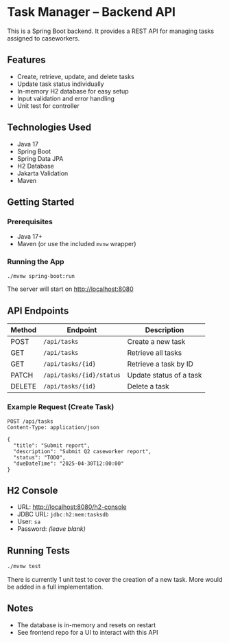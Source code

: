 # Task Manager – Backend API

This is a Spring Boot backend. It provides a REST API for managing tasks assigned to caseworkers.

## Features

- Create, retrieve, update, and delete tasks
- Update task status individually
- In-memory H2 database for easy setup
- Input validation and error handling
- Unit test for controller

## Technologies Used

- Java 17
- Spring Boot
- Spring Data JPA
- H2 Database
- Jakarta Validation
- Maven

## Getting Started

### Prerequisites

- Java 17+
- Maven (or use the included `mvnw` wrapper)

### Running the App

```bash
./mvnw spring-boot:run
```

The server will start on [http://localhost:8080](http://localhost:8080)

## API Endpoints

| Method | Endpoint                   | Description                  |
|--------|----------------------------|------------------------------|
| POST   | `/api/tasks`               | Create a new task            |
| GET    | `/api/tasks`               | Retrieve all tasks           |
| GET    | `/api/tasks/{id}`          | Retrieve a task by ID        |
| PATCH  | `/api/tasks/{id}/status`   | Update status of a task      |
| DELETE | `/api/tasks/{id}`          | Delete a task                |

### Example Request (Create Task)

```http
POST /api/tasks
Content-Type: application/json

{
  "title": "Submit report",
  "description": "Submit Q2 caseworker report",
  "status": "TODO",
  "dueDateTime": "2025-04-30T12:00:00"
}
```

## H2 Console

- URL: [http://localhost:8080/h2-console](http://localhost:8080/h2-console)
- JDBC URL: `jdbc:h2:mem:tasksdb`
- User: `sa`
- Password: *(leave blank)*

## Running Tests

```bash
./mvnw test
```
There is currently 1 unit test to cover the creation of a new task. More would be added in a full implementation.
## Notes

- The database is in-memory and resets on restart
- See frontend repo for a UI to interact with this API
